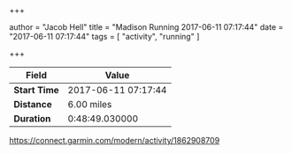 +++

author = "Jacob Hell"
title = "Madison Running 2017-06-11 07:17:44"
date = "2017-06-11 07:17:44"
tags = [
    "activity", "running"
]

+++

<!--more-->

|Field  |Value  |
|--- | --- |
|**Start Time**|2017-06-11 07:17:44|
|**Distance**|6.00 miles|
|**Duration**|0:48:49.030000|

https://connect.garmin.com/modern/activity/1862908709